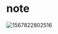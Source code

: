 # note
![1567822802516](https://github.com/longyang10208/note/blob/master/images.assets/image-20201015142419632.png)
